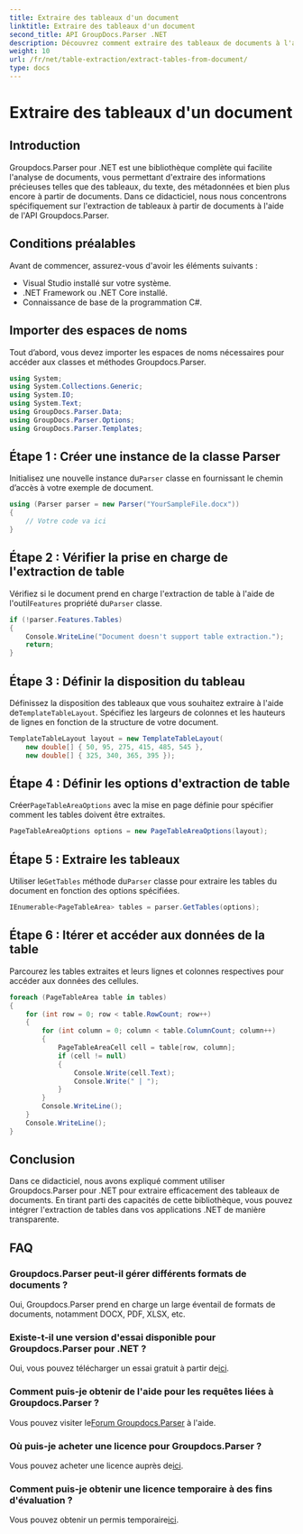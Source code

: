```yaml
---
title: Extraire des tableaux d'un document
linktitle: Extraire des tableaux d'un document
second_title: API GroupDocs.Parser .NET
description: Découvrez comment extraire des tableaux de documents à l'aide de Groupdocs.Parser pour .NET. Suivez-nous pour un guide détaillé sur l’intégration de cette fonctionnalité.
weight: 10
url: /fr/net/table-extraction/extract-tables-from-document/
type: docs
---
```

# Extraire des tableaux d'un document

## Introduction
Groupdocs.Parser pour .NET est une bibliothèque complète qui facilite l'analyse de documents, vous permettant d'extraire des informations précieuses telles que des tableaux, du texte, des métadonnées et bien plus encore à partir de documents. Dans ce didacticiel, nous nous concentrons spécifiquement sur l'extraction de tableaux à partir de documents à l'aide de l'API Groupdocs.Parser.
## Conditions préalables
Avant de commencer, assurez-vous d'avoir les éléments suivants :
- Visual Studio installé sur votre système.
- .NET Framework ou .NET Core installé.
- Connaissance de base de la programmation C#.

## Importer des espaces de noms
Tout d’abord, vous devez importer les espaces de noms nécessaires pour accéder aux classes et méthodes Groupdocs.Parser.
```csharp
using System;
using System.Collections.Generic;
using System.IO;
using System.Text;
using GroupDocs.Parser.Data;
using GroupDocs.Parser.Options;
using GroupDocs.Parser.Templates;
```
## Étape 1 : Créer une instance de la classe Parser
 Initialisez une nouvelle instance du`Parser` classe en fournissant le chemin d’accès à votre exemple de document.
```csharp
using (Parser parser = new Parser("YourSampleFile.docx"))
{
    // Votre code va ici
}
```
## Étape 2 : Vérifier la prise en charge de l'extraction de table
 Vérifiez si le document prend en charge l'extraction de table à l'aide de l'outil`Features` propriété du`Parser` classe.
```csharp
if (!parser.Features.Tables)
{
    Console.WriteLine("Document doesn't support table extraction.");
    return;
}
```
## Étape 3 : Définir la disposition du tableau
Définissez la disposition des tableaux que vous souhaitez extraire à l'aide de`TemplateTableLayout`. Spécifiez les largeurs de colonnes et les hauteurs de lignes en fonction de la structure de votre document.
```csharp
TemplateTableLayout layout = new TemplateTableLayout(
    new double[] { 50, 95, 275, 415, 485, 545 },
    new double[] { 325, 340, 365, 395 });
```
## Étape 4 : Définir les options d'extraction de table
 Créer`PageTableAreaOptions` avec la mise en page définie pour spécifier comment les tables doivent être extraites.
```csharp
PageTableAreaOptions options = new PageTableAreaOptions(layout);
```
## Étape 5 : Extraire les tableaux
 Utiliser le`GetTables` méthode du`Parser` classe pour extraire les tables du document en fonction des options spécifiées.
```csharp
IEnumerable<PageTableArea> tables = parser.GetTables(options);
```
## Étape 6 : Itérer et accéder aux données de la table
Parcourez les tables extraites et leurs lignes et colonnes respectives pour accéder aux données des cellules.
```csharp
foreach (PageTableArea table in tables)
{
    for (int row = 0; row < table.RowCount; row++)
    {
        for (int column = 0; column < table.ColumnCount; column++)
        {
            PageTableAreaCell cell = table[row, column];
            if (cell != null)
            {
                Console.Write(cell.Text);
                Console.Write(" | ");
            }
        }
        Console.WriteLine();
    }
    Console.WriteLine();
}
```
## Conclusion
Dans ce didacticiel, nous avons expliqué comment utiliser Groupdocs.Parser pour .NET pour extraire efficacement des tableaux de documents. En tirant parti des capacités de cette bibliothèque, vous pouvez intégrer l'extraction de tables dans vos applications .NET de manière transparente.

## FAQ
### Groupdocs.Parser peut-il gérer différents formats de documents ?
Oui, Groupdocs.Parser prend en charge un large éventail de formats de documents, notamment DOCX, PDF, XLSX, etc.
### Existe-t-il une version d'essai disponible pour Groupdocs.Parser pour .NET ?
 Oui, vous pouvez télécharger un essai gratuit à partir de[ici](https://releases.groupdocs.com/).
### Comment puis-je obtenir de l'aide pour les requêtes liées à Groupdocs.Parser ?
 Vous pouvez visiter le[Forum Groupdocs.Parser](https://forum.groupdocs.com/c/parser/17) à l'aide.
### Où puis-je acheter une licence pour Groupdocs.Parser ?
 Vous pouvez acheter une licence auprès de[ici](https://purchase.groupdocs.com/buy).
### Comment puis-je obtenir une licence temporaire à des fins d'évaluation ?
 Vous pouvez obtenir un permis temporaire[ici](https://purchase.groupdocs.com/temporary-license/).